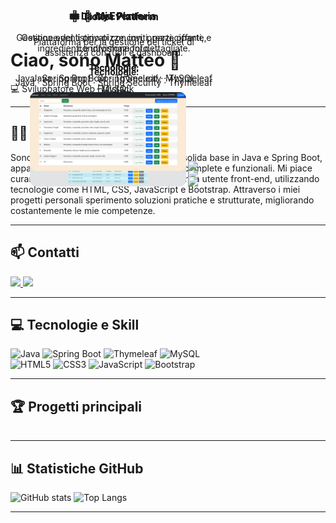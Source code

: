 # Ciao, sono Matteo 👋

💻 Sviluppatore Web Fullstack 

---
## 👨‍💻 Su di me

Sono uno sviluppatore full-stack con una solida base in Java e Spring Boot, 
appassionato nel creare applicazioni web complete e funzionali. 
Mi piace curare sia la logica back-end che l’esperienza utente front-end, 
utilizzando tecnologie come HTML, CSS, JavaScript e Bootstrap. 
Attraverso i miei progetti personali sperimento soluzioni pratiche e strutturate, 
migliorando costantemente le mie competenze.

---
## 📫 Contatti
<p>
  <a href="https://www.linkedin.com/in/matteo-invidia-009953349" target="_blank">
    <img src="https://img.shields.io/badge/LinkedIn-0A66C2?style=for-the-badge&logo=linkedin&logoColor=white"/>
  </a>
  <a href="mailto:matteoinvidia@gmail.com">
    <img src="https://img.shields.io/badge/Email-D14836?style=for-the-badge&logo=gmail&logoColor=white"/>
  </a>
</p>


---

## 💻 Tecnologie e Skill
![Java](https://img.shields.io/badge/Java-007396?style=for-the-badge&logo=java&logoColor=white)
![Spring Boot](https://img.shields.io/badge/Spring_Boot-6DB33F?style=for-the-badge&logo=spring&logoColor=white)
![Thymeleaf](https://img.shields.io/badge/Thymeleaf-005F0F?style=for-the-badge&logo=thymeleaf&logoColor=white)
![MySQL](https://img.shields.io/badge/MySQL-4479A1?style=for-the-badge&logo=mysql&logoColor=white)
<br>
![HTML5](https://img.shields.io/badge/HTML5-E34F26?style=for-the-badge&logo=html5&logoColor=white)
![CSS3](https://img.shields.io/badge/CSS3-1572B6?style=for-the-badge&logo=css3&logoColor=white)
![JavaScript](https://img.shields.io/badge/JavaScript-F7DF1E?style=for-the-badge&logo=javascript&logoColor=black)
![Bootstrap](https://img.shields.io/badge/Bootstrap-7952B3?style=for-the-badge&logo=bootstrap&logoColor=white)



---

## 🏆 Progetti principali


<div align="center">
  <table>
    <tr>
      <td width="33%" style="position:absolute; top:0px;" align="center">
        <h3>🎉 myEvents</h3>
        <p>Gestione eventi privati con inviti, partecipanti, e condivisione foto.</p>
        <p><b>Tecnologie:</b><br>Java · Spring Boot · Spring Security · Thymeleaf · MySQL</p>
        <img src="/Index%20invited.png" width="250" style="border-radius:10px;"/>
        <a href="https://github.com/MatteInvi/myEvents">
          <img src="https://github-readme-stats.vercel.app/api/pin/?username=MatteInvi&repo=myEvents&theme=radical" />
        </a>
      </td>
      <td width="33%" style="position:absolute; top:0px;" align="center">
        <h3>🎟️ Ticket Platform</h3>
        <p>Piattaforma per la gestione dei ticket di assistenza con ruoli e dashboard.</p>
        <p><b>Tecnologie:</b><br>Java · Spring Boot · Spring Security · Thymeleaf · MySQL</p>
        <img src="/ticket.png" width="250" style="border-radius:10px;"/>        
        <a href="https://github.com/MatteInvi/ticket-platform">
          <img src="https://github-readme-stats.vercel.app/api/pin/?username=MatteInvi&repo=ticket-platform&theme=radical" />
        </a>
      </td>
      <td width="33%" style="position:absolute; top:0px;" align="center">
        <h3>🍕 La Mia Pizzeria</h3>
        <p>Gestione del listino pizze con, prezzi, offerte, ingredienti e informazioni dettagliate.</p>
        <p><b>Tecnologie:</b><br>Java · Spring Boot · Thymeleaf · MySQL</p>
         <img src="/index.png" width="250" style="border-radius:10px;"/>    
        <a href="https://github.com/MatteInvi/la-mia-pizzeria">
          <img src="https://github-readme-stats.vercel.app/api/pin/?username=MatteInvi&repo=la-mia-pizzeria&theme=radical" />
        </a>
      </td>
    </tr>
  </table>
</div>

---

## 📊 Statistiche GitHub
![GitHub stats](https://github-readme-stats.vercel.app/api?username=MatteInvi&show_icons=true&theme=radical)
![Top Langs](https://github-readme-stats.vercel.app/api/top-langs/?username=MatteInvi&layout=compact&theme=radical)


---


